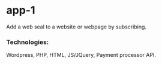 # app-1
Add a web seal to a website or webpage by subscribing.

### Technologies:
Wordpress, PHP, HTML, JS/JQuery, Payment processor API.
